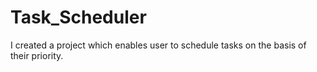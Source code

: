 # Task_Scheduler
I created a project which enables user to schedule tasks on the basis of their priority. 
